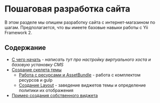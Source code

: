 # Пошаговая разработка сайта

В этом разделе мы опишем разработку сайта с интернет-магазином по шагам.
Предполагается, что вы имеете базовые навыки работы с Yii Framework 2.

## Содержание

- [С чего начать](lets-start.md) - _написать тут про настройку виртуального хоста и базовую установку CMS_
- [Создание скелета темы](theme-skelet-creation.md)
	- [Работа с ресурсами и AssetBundle](asset-bundle.md) - работа с комплектом ресурсов и gulp
	- [Создание Layout](layout.md) - заведение виджетов темы и определение политики их отображения
- [Пример создания собственного виджета](create-new-widget.md)
